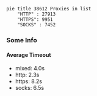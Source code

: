 
```mermaid
pie title 38612 Proxies in list
    "HTTP" : 27913
    "HTTPS": 9951
    "SOCKS" : 7452
```

### Some Info
#### Average Timeout

- mixed: 4.0s
- http: 2.3s
- https: 8.2s
- socks: 6.5s